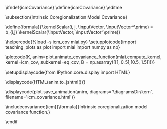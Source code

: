 \ifndef{icmCovariance}
\define{icmCovariance}
\editme

\subsection{Intrinsic Coregionalization Model Covariance}

\define{formula}{\kernelScalar(i, j, \inputVector, \inputVector^\prime) = b_{i,j} \kernelScalar(\inputVector, \inputVector^\prime)}

\helpercode{%load -s icm_cov mlai.py}
\setupplotcode{import teaching_plots as plot
import mlai
import numpy as np}

\plotcode{K, anim=plot.animate_covariance_function(mlai.compute_kernel, 
                                         kernel=icm_cov, subkernel=eq_cov,
										 B = np.asarray([[1, 0.5],[0.5, 1.5]]))}

\setupdisplaycode{from IPython.core.display import HTML}

\displaycode{HTML(anim.to_jshtml())}

\displaycode{plot.save_animation(anim, 
                    diagrams='\diagramsDir/kern', 
				    filename='icm_covariance.html')}


\includecovariance{icm}{\formula}{Intrinsic coregionalization model covariance function.}

\endif
